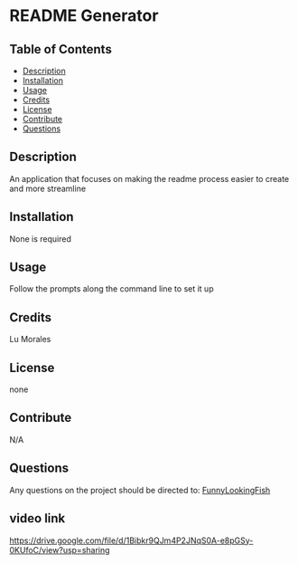 # README Generator

  ## Table of Contents
  * [Description](#description)
  * [Installation](#installation)
  * [Usage](#usage)
  * [Credits](#credits)
  * [License](#license)
  * [Contribute](#contribute)
  * [Questions](#questions)

  ## Description
  An application that focuses on making the readme process easier to create and more streamline

  ## Installation
  None is required

  ## Usage
  Follow the prompts along the command line to set it up

  ## Credits
  Lu Morales

  ## License
  none

  ## Contribute
  N/A

  ## Questions
  
  Any questions on the project should be directed to: 
  [FunnyLookingFish](https://github.com/FunnyLookingFish)

  ## video link

  https://drive.google.com/file/d/1Bibkr9QJm4P2JNqS0A-e8pGSy-0KUfoC/view?usp=sharing
  